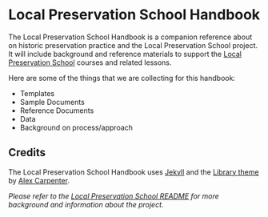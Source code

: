 # Local Preservation School Handbook

The Local Preservation School Handbook is a companion reference about on historic preservation practice and the Local Preservation School project. It will include background and reference materials to support the [Local Preservation School](https://localpreservation.github.io) courses and related lessons.

Here are some of the things that we are collecting for this handbook:

- Templates
- Sample Documents
- Reference Documents
- Data
- Background on process/approach

## Credits

The Local Preservation School Handbook uses [Jekyll](https://jekyllrb.com/) and the [Library theme](https://github.com/alexcarpenter/library-jekyll-theme) by [Alex Carpenter](http://alexcarpenter.me).

_Please refer to the [Local Preservation School README](https://github.com/localpreservation/localpreservation.github.io/blob/master/README.md) for more background and information about the project._
